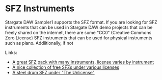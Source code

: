 # SFZ Instruments
Stargate DAW Sampler1 supports the SFZ format.  If you are looking for SFZ
instruments that can be used in Stargate DAW demo projects that can be
freely shared on the internet, there are some
"CC0" (Creative Commons Zero License) SFZ instruments that can be used for
physical instruments such as piano.  Addiitionally, if not

Links:
- [A great SFZ pack with many instruments, license varies by instrument](
   https://github.com/sfzinstruments/Discord-SFZ-GM-Bank
  )
- [A nice collection of free SFZs under various licenses](
    https://github.com/sfzinstruments
  )
- [A steel drum SFZ under "The Unlicense"](
    https://github.com/jlearman/jSteelDrum2
  )

